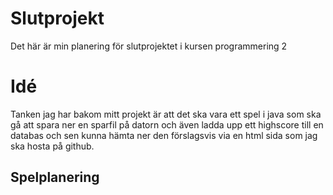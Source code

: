# Slutprojekt
Det här är min planering för slutprojektet i kursen programmering 2

# Idé
Tanken jag har bakom mitt projekt är att det ska vara ett spel i java som ska gå att spara ner en sparfil på datorn och även ladda upp ett highscore till en databas och sen kunna hämta ner den förslagsvis via en html sida som jag ska hosta på github.

## Spelplanering